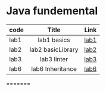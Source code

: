 
# Java fundemental 




|code                          | Title                      | Link                                     |
| :------------                |:---------------:           | -----:                                   |
| lab1                         | lab1 basics                | [lab1](./basics/readme.md)               |
| lab2                         | lab2 basicLibrary          | [lab2](./basiclibrary/)                  |
| lab3                         | lab3 linter                | [lab3](.//README.md)                     |
| lab6                         | lab6 Inheritance           | [lab6](./inheritance/readme.md)          |
=======

